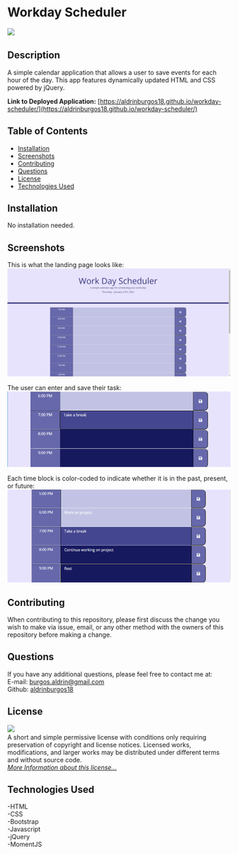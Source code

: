 # Workday Scheduler

![](https://img.shields.io/badge/License-MIT-yellow.svg)

## Description

A simple calendar application that allows a user to save events for each hour of the day. This app features dynamically updated HTML and CSS powered by jQuery.

**Link to Deployed Application:** [https://aldrinburgos18.github.io/workday-scheduler/](https://aldrinburgos18.github.io/workday-scheduler/)

## Table of Contents

- [Installation](#installation)
- [Screenshots](#screenshots)
- [Contributing](#contributing)
- [Questions](#questions)
- [License](#license)
- [Technologies Used](#technologies-used)

## Installation

No installation needed.

## Screenshots

This is what the landing page looks like:
![Landing Page](./assets/img/screenshot-1.png)

The user can enter and save their task:
![Enter Task](./assets/img/screenshot-2.png)

Each time block is color-coded to indicate whether it is in the past, present, or future:
![Color Coding](./assets/img/screenshot-3.png)

## Contributing

When contributing to this repository, please first discuss the change you wish to make via issue, email, or any other method with the owners of this repository before making a change.

## Questions

If you have any additional questions, please feel free to contact me at:  
E-mail: burgos.aldrin@gmail.com  
Github: [aldrinburgos18](https://github.com/aldrinburgos18)

## License

![](https://img.shields.io/badge/License-MIT-yellow.svg)  
A short and simple permissive license with conditions only requiring preservation of copyright and license notices. Licensed works, modifications, and larger works may be distributed under different terms and without source code.  
_[More Information about this license...](https://opensource.org/licenses/MIT)_

## Technologies Used

-HTML  
-CSS  
-Bootstrap   
-Javascript   
-jQuery   
-MomentJS
